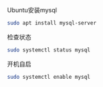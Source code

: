 Ubuntu安装mysql

```sh
sudo apt install mysql-server
```

检查状态

```sh
sudo systemctl status mysql
```

开机自启

```sh
sudo systemctl enable mysql
```

